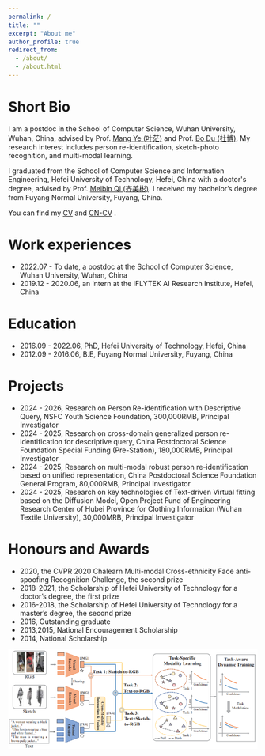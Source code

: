 ```yaml
---
permalink: /
title: ""
excerpt: "About me"
author_profile: true
redirect_from: 
  - /about/
  - /about.html
---
```


Short Bio
======
I am a postdoc in the School of Computer Science, Wuhan University, Wuhan, China, advised by Prof. [Mang Ye (叶茫)](https://marswhu.github.io/index.html) and Prof. [Bo Du (杜博)](http://sigma.whu.edu.cn/resource.php). My research interest includes person re-identification, sketch-photo recognition, and multi-modal learning. 

I graduated from the School of Computer Science and Information Engineering, Hefei University of Technology, Hefei, China with a doctor's degree, advised by Prof. [Meibin Qi (齐美彬)](https://dsp.hfut.edu.cn/main.htm). I received my bachelor’s degree from Fuyang Normal University, Fuyang, China. 

You can find my [CV](../assets/Curriclum_Vitae.pdf) and [CN-CV](../assets/Curriclum_Vitae_cn.pdf) .

Work experiences
======
* 2022.07 - To date, a postdoc at the School of Computer Science, Wuhan University, Wuhan, China
* 2019.12 - 2020.06, an intern at the IFLYTEK AI Research Institute, Hefei, China

Education
======
* 2016.09 - 2022.06, PhD, Hefei University of Technology, Hefei, China
* 2012.09 - 2016.06, B.E, Fuyang Normal University, Fuyang, China

Projects
======
* 2024 - 2026, Research on Person Re-identification with Descriptive Query, NSFC Youth Science Foundation, 300,000RMB, Principal Investigator
* 2024 - 2025, Research on cross-domain generalized person re-identification for descriptive query, China Postdoctoral Science Foundation Special Funding (Pre-Station), 180,000RMB, Principal Investigator
* 2024 - 2025, Research on multi-modal robust person re-identification based on unified representation, China Postdoctoral Science Foundation General Program, 80,000RMB, Principal Investigator
* 2024 - 2025, Research on key technologies of Text-driven Virtual fitting based on the Diffusion Model, Open Project Fund of Engineering Research Center of Hubei Province for Clothing Information (Wuhan Textile University), 30,000MRB, Principal Investigator

Honours and Awards
======
* 2020, the CVPR 2020 Chalearn Multi-modal Cross-ethnicity Face anti-spoofing Recognition Challenge, the second prize
* 2018-2021, the Scholarship of Hefei University of Technology for a doctor’s degree, the first prize
* 2016-2018, the Scholarship of Hefei University of Technology for a master’s degree, the second prize
* 2016, Outstanding graduate                                                 
* 2013,2015, National Encouragement Scholarship 
* 2014, National Scholarship                                               

![](images/cvpr2023.png)



